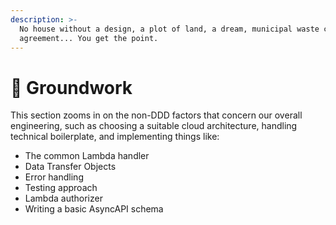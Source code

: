 ```yaml
---
description: >-
  No house without a design, a plot of land, a dream, municipal waste collection
  agreement... You get the point.
---
```


# 👷 Groundwork

This section zooms in on the non-DDD factors that concern our overall engineering, such as choosing a suitable cloud architecture, handling technical boilerplate, and implementing things like:

- The common Lambda handler
- Data Transfer Objects
- Error handling
- Testing approach
- Lambda authorizer
- Writing a basic AsyncAPI schema
